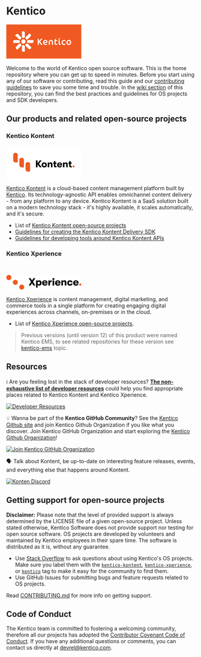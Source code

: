 # Kentico

![Kentico logo](/images/kentico_rgb_small_200px.png)

Welcome to the world of Kentico open source software. This is the home repository where you can get up to speed in minutes. Before you start using any of our software or contributing, read this guide and our [contributing guidelines](https://github.com/Kentico/Home/blob/master/CONTRIBUTING.md) to save you some time and trouble. In the [wiki section](https://github.com/Kentico/Home/wiki) of this repository, you can find the best practices and guidelines for OS projects and SDK developers. 

## Our products and related open-source projects

### Kentico Kontent
![Kentico Kontent logo](/images/kk-logo-hor-color-pos-sz-rgb.png)

[Kentico Kontent](https://kontent.ai/) is a cloud-based content management platform built by [Kentico](https://www.kentico.com/). Its technology-agnostic API enables omnichannel content delivery - from any platform to any device. Kentico Kontent is a SaaS solution built on a modern technology stack - it's highly available, it scales automatically, and it's secure.

* List of [Kentico Kontent open-source projects](https://github.com/topics/kentico-kontent)
* [Guidelines for creating the Kentico Kontent Delivery SDK](https://github.com/Kentico/Home/wiki/Guidelines-for-SDK-developers)
* [Guidelines for developing tools around Kentico Kontent APIs](https://github.com/Kentico/Home/wiki/Guidelines-for-Kontent-related-tools)


### Kentico Xperience

<br/>

![Kentico Xperience logo](/images/kx-logo-hor-color-pos-rgb_200px.png)

[Kentico Xperience](https://www.kentico.com/) is content management, digital marketing, and commerce tools in a single platform for creating engaging digital experiences across channels, on-premises or in the cloud.

* List of [Kentico Xperience open-source projects](https://github.com/topics/kentico-xperience).

> Previous versions (until version 12) of this product were named Kentico EMS, to see related repositories for these version see [kentico-ems](https://github.com/topics/kentico-ems) topic.

## Resources

ℹ️ Are you feeling lost in the stack of developer resources? 
[**The non-exhaustive list of developer resources**](/RESOURCES.md) could help you find appropriate places related to Kentico Kontent and Kentico Xperience.

[![Developer Resources](https://img.shields.io/badge/-Developer%20Resources-blue?style=for-the-badge)](https://kentico.github.io/Home/RESOURCES)

💡 Wanna be part of the **Kentico GitHub Community**? See the [Kentico Github site](https://kentico.github.io) and join Kentico Github Organization if you like what you discover. Join Kentico GitHub Organization and start exploring the [Kentico Github Organization](https://github.com/Kentico)!

[![Join Kentico GitHub Organization](https://img.shields.io/badge/-Join%20Kentico%20GitHub%20Organization-%23F05A22?style=for-the-badge)](https://kentico.github.io/join)

🗣 Talk about Kontent, be up-to-date on interesting feature releases, events, and everything else that happens around Kontent.

[![Konten Discord](https://img.shields.io/discord/821885171984891914?color=%237289DA&label=Kontent%20Discord&logo=discord&style=for-the-badge)](https://bit.ly/kontent-discord)

## Getting support for open-source projects

**Disclaimer:** Please note that the level of provided support is always determined by the LICENSE file of a given open-source project. Unless stated otherwise, Kentico Software does not provide support nor testing for open source software. OS projects are developed by volunteers and maintained by Kentico employees in their spare time. The software is distributed as it is, without any guarantee.

- Use [Stack Overflow](https://stackoverflow.com/) to ask questions about using Kentico's OS projects. Make sure you label them with the [`kentico-kontent`](https://stackoverflow.com/questions/ask?tags=kentico-kontent), [`kentico-xperience`](https://stackoverflow.com/questions/ask?tags=kentico-xperience), or [`kentico`](https://stackoverflow.com/questions/ask?tags=kentico) tag to make it easy for the community to find them.
- Use GitHub Issues for submitting bugs and feature requests related to OS projects.

Read [CONTRIBUTING.md](https://github.com/Kentico/Home/blob/master/CONTRIBUTING.md#where-to-get-support) for more info on getting support.

## Code of Conduct

The Kentico team is committed to fostering a welcoming community, therefore all our projects has adopted the [Contributor Covenant Code of Conduct](https://github.com/Kentico/Home/blob/master/CODE_OF_CONDUCT.md). If you have any additional questions or comments, you can contact us directly at devrel@kentico.com.

